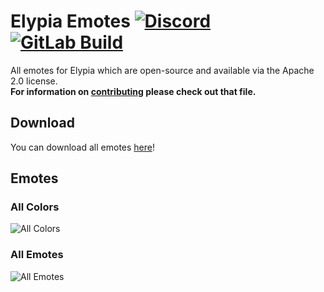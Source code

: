 # Elypia Emotes [![Discord][discord-members]][discord] [![GitLab Build][gitlab-build]][gitlab]
All emotes for Elypia which are open-source and available via the Apache 2.0 license.  
**For information on [contributing](CONTRIBUTING.md) please check out that file.**

## Download
You can download all emotes [here][download]!

## Emotes
### All Colors
![All Colors][colors]

### All Emotes
![All Emotes][emotes]

[discord]: https://discord.gg/hprGMaM "Discord Invite"
[discord-members]: https://discordapp.com/api/guilds/184657525990359041/widget.png "Discord Shield"
[gitlab]: https://gitlab.com/Elypia/elypia-emotes/commits/master "Repository on GitLab"
[gitlab-build]: https://gitlab.com/Elypia/elypia-emotes/badges/master/pipeline.svg "GitLab Build Shield"
[gitlab-pipeline]: https://gitlab.com/Elypia/elypia-emotes/pipelines "GitLab Pipeline"

[download]: https://elypia.gitlab.io/elypiai/emotes.zip "All Emotes Packaged"
[colors]: https://elypia.gitlab.io/elypiai/colors.png "All Colors"
[emotes]: https://elypia.gitlab.io/elypiai/emotes.png "All Unique Emotes"